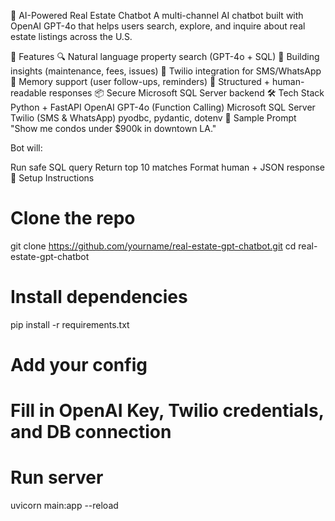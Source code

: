 🏡 AI-Powered Real Estate Chatbot
A multi-channel AI chatbot built with OpenAI GPT-4o that helps users search, explore, and inquire about real estate listings across the U.S.

📌 Features
🔍 Natural language property search (GPT-4o + SQL)
🏢 Building insights (maintenance, fees, issues)
📱 Twilio integration for SMS/WhatsApp
🧠 Memory support (user follow-ups, reminders)
💬 Structured + human-readable responses
📦 Secure Microsoft SQL Server backend
🛠️ Tech Stack
Python + FastAPI
OpenAI GPT-4o (Function Calling)
Microsoft SQL Server
Twilio (SMS & WhatsApp)
pyodbc, pydantic, dotenv
🧪 Sample Prompt
"Show me condos under $900k in downtown LA."

Bot will:

Run safe SQL query
Return top 10 matches
Format human + JSON response
🚀 Setup Instructions
# Clone the repo
git clone https://github.com/yourname/real-estate-gpt-chatbot.git
cd real-estate-gpt-chatbot


# Install dependencies
pip install -r requirements.txt

# Add your config
# Fill in OpenAI Key, Twilio credentials, and DB connection

# Run server
uvicorn main:app --reload
